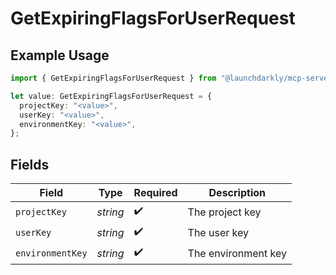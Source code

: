 # GetExpiringFlagsForUserRequest

## Example Usage

```typescript
import { GetExpiringFlagsForUserRequest } from "@launchdarkly/mcp-server/models/operations";

let value: GetExpiringFlagsForUserRequest = {
  projectKey: "<value>",
  userKey: "<value>",
  environmentKey: "<value>",
};
```

## Fields

| Field               | Type                | Required            | Description         |
| ------------------- | ------------------- | ------------------- | ------------------- |
| `projectKey`        | *string*            | :heavy_check_mark:  | The project key     |
| `userKey`           | *string*            | :heavy_check_mark:  | The user key        |
| `environmentKey`    | *string*            | :heavy_check_mark:  | The environment key |